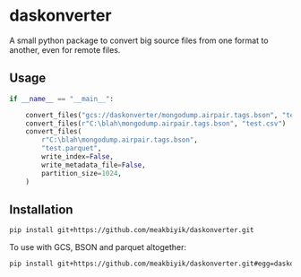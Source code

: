 # daskonverter

A small python package to convert big source files from one format to another, even for remote files.

## Usage

```python
if __name__ == "__main__":

    convert_files("gcs://daskonverter/mongodump.airpair.tags.bson", "test2.csv")
    convert_files(r"C:\blah\mongodump.airpair.tags.bson", "test.csv")
    convert_files(
        r"C:\blah\mongodump.airpair.tags.bson",
        "test.parquet",
        write_index=False,
        write_metadata_file=False,
        partition_size=1024,
    )
```

## Installation

```bash
pip install git+https://github.com/meakbiyik/daskonverter.git
```

To use with GCS, BSON and parquet altogether:

```bash
pip install git+https://github.com/meakbiyik/daskonverter.git#egg=daskonverter[dslab]
```

